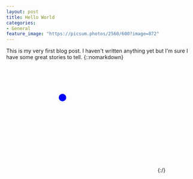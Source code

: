 ```yaml
---
layout: post
title: Hello World
categories:
- General
feature_image: "https://picsum.photos/2560/600?image=872"
---
```


This is my very first blog post. I haven't written anything yet but I'm sure I have some great stories to tell.
{::nomarkdown}
<svg width="400" height=300>
    <circle cx="150" cy="100" r="10" fill="blue"/>
</svg>
{:/}
